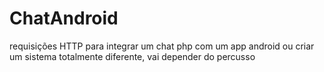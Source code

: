 # ChatAndroid
requisições HTTP para integrar um chat php com um app android ou criar um sistema totalmente diferente, vai depender do percusso
